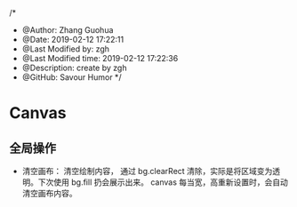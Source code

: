 /*
* @Author: Zhang Guohua
* @Date:   2019-02-12 17:22:11
* @Last Modified by:   zgh
* @Last Modified time: 2019-02-12 17:22:36
* @Description: create by zgh
* @GitHub: Savour Humor
*/
# Canvas

## 全局操作

- 清空画布： 清空绘制内容， 通过 bg.clearRect 清除，实际是将区域变为透明。下次使用 bg.fill 扔会展示出来。 canvas 每当宽，高重新设置时，会自动清空画布内容。